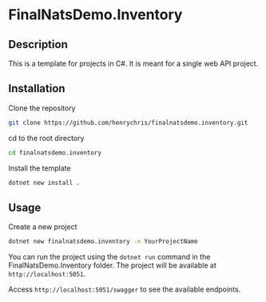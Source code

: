 # FinalNatsDemo.Inventory

## Description

This is a template for projects in C#. It is meant for a single web API project.

## Installation

Clone the repository  

```bash
git clone https://github.com/henrychris/finalnatsdemo.inventory.git
```

cd to the root directory  

```bash
cd finalnatsdemo.inventory
```

Install the template

```bash
dotnet new install .
```

## Usage

Create a new project

```bash
dotnet new finalnatsdemo.inventory -n YourProjectName
```

You can run the project using the `dotnet run` command in the FinalNatsDemo.Inventory folder. The project will be available at `http://localhost:5051`.

Access `http://localhost:5051/swagger` to see the available endpoints.

